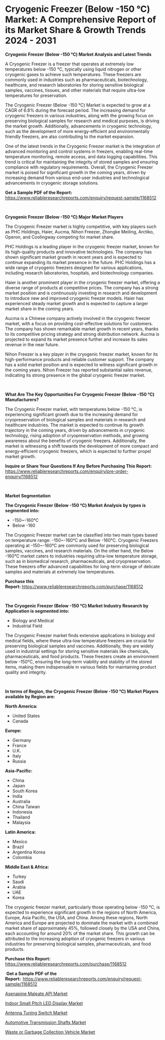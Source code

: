 <p><h1>Cryogenic Freezer (Below -150 ℃) Market: A Comprehensive Report of its Market Share & Growth Trends 2024 - 2031</h1></p><p><strong>Cryogenic Freezer (Below -150 ℃) Market Analysis and Latest Trends</strong></p>
<p><p>A Cryogenic Freezer is a freezer that operates at extremely low temperatures below -150 ℃, typically using liquid nitrogen or other cryogenic gases to achieve such temperatures. These freezers are commonly used in industries such as pharmaceuticals, biotechnology, healthcare, and research laboratories for storing sensitive biological samples, vaccines, tissues, and other materials that require ultra-low temperatures for preservation.</p><p>The Cryogenic Freezer (Below -150 ℃) Market is expected to grow at a CAGR of 6.8% during the forecast period. The increasing demand for cryogenic freezers in various industries, along with the growing focus on preserving biological samples for research and medical purposes, is driving the market growth. Additionally, advancements in cryogenic technology, such as the development of more energy-efficient and environmentally friendly freezers, are also contributing to the market expansion.</p><p>One of the latest trends in the Cryogenic Freezer market is the integration of advanced monitoring and control systems in freezers, enabling real-time temperature monitoring, remote access, and data logging capabilities. This trend is critical for maintaining the integrity of stored samples and ensuring compliance with regulatory requirements. Overall, the Cryogenic Freezer market is poised for significant growth in the coming years, driven by increasing demand from various end-user industries and technological advancements in cryogenic storage solutions.</p></p>
<p><strong>Get a Sample PDF of the Report:&nbsp;</strong> <a href="https://www.reliableresearchreports.com/enquiry/request-sample/1168512">https://www.reliableresearchreports.com/enquiry/request-sample/1168512</a></p>
<p>&nbsp;</p>
<p><strong>Cryogenic Freezer (Below -150 ℃) Major Market Players</strong></p>
<p><p>The Cryogenic Freezer market is highly competitive, with key players such as PHC Holdings, Haier, Aucma, Nihon Freezer, Zhongke Meiling, Arctiko, Operon, and Coolingway competing for market share.</p><p>PHC Holdings is a leading player in the cryogenic freezer market, known for its high-quality products and innovative technologies. The company has shown significant market growth in recent years and is expected to continue expanding its market presence in the future. PHC Holdings has a wide range of cryogenic freezers designed for various applications, including research laboratories, hospitals, and biotechnology companies.</p><p>Haier is another prominent player in the cryogenic freezer market, offering a diverse range of products at competitive prices. The company has a strong market position and is continuously investing in research and development to introduce new and improved cryogenic freezer models. Haier has experienced steady market growth and is expected to capture a larger market share in the coming years.</p><p>Aucma is a Chinese company actively involved in the cryogenic freezer market, with a focus on providing cost-effective solutions for customers. The company has shown remarkable market growth in recent years, thanks to its competitive pricing strategy and strong distribution network. Aucma is projected to expand its market presence further and increase its sales revenue in the near future.</p><p>Nihon Freezer is a key player in the cryogenic freezer market, known for its high-performance products and reliable customer support. The company has a solid market position and is expected to witness significant growth in the coming years. Nihon Freezer has reported substantial sales revenue, indicating its strong presence in the global cryogenic freezer market.</p></p>
<p>&nbsp;</p>
<p><strong>What Are The Key Opportunities For Cryogenic Freezer (Below -150 ℃) Manufacturers?</strong></p>
<p><p>The Cryogenic Freezer market, with temperatures below -150 ℃, is experiencing significant growth due to the increasing demand for cryopreservation of biological samples and materials in research and healthcare industries. The market is expected to continue its growth trajectory in the coming years, driven by advancements in cryogenic technology, rising adoption of cryopreservation methods, and growing awareness about the benefits of cryogenic freezers. Additionally, the market is witnessing a shift towards the development of more compact and energy-efficient cryogenic freezers, which is expected to further propel market growth.</p></p>
<p><strong>Inquire or Share Your Questions If Any Before Purchasing This Report:</strong> <a href="https://www.reliableresearchreports.com/enquiry/pre-order-enquiry/1168512">https://www.reliableresearchreports.com/enquiry/pre-order-enquiry/1168512</a></p>
<p>&nbsp;</p>
<p><strong>Market Segmentation</strong></p>
<p><strong>The Cryogenic Freezer (Below -150 ℃) Market Analysis by types is segmented into:</strong></p>
<p><ul><li>-150~-160℃</li><li>Below -160</li></ul></p>
<p><p>The Cryogenic Freezer market can be classified into two main types based on temperature range: -150~-160℃ and Below -160℃. Cryogenic Freezers operating at -150~-160℃ are commonly used for preserving biological samples, vaccines, and research materials. On the other hand, the Below -160℃ market caters to industries requiring ultra-low temperature storage, such as in biomedical research, pharmaceuticals, and cryopreservation. These freezers offer advanced capabilities for long-term storage of delicate samples and materials at extremely low temperatures.</p></p>
<p><strong>Purchase this Report:&nbsp;</strong><a href="https://www.reliableresearchreports.com/purchase/1168512">https://www.reliableresearchreports.com/purchase/1168512</a></p>
<p>&nbsp;</p>
<p><strong>The Cryogenic Freezer (Below -150 ℃) Market Industry Research by Application is segmented into:</strong></p>
<p><ul><li>Biology and Medical</li><li>Industrial Field</li></ul></p>
<p><p>The Cryogenic Freezer market finds extensive applications in biology and medical fields, where these ultra-low temperature freezers are crucial for preserving biological samples and vaccines. Additionally, they are widely used in industrial settings for storing sensitive materials like chemicals, pharmaceuticals, and food products. These freezers create an environment below -150℃, ensuring the long-term viability and stability of the stored items, making them indispensable in various fields for maintaining product quality and integrity.</p></p>
<p>&nbsp;</p>
<p><strong>In terms of Region, the Cryogenic Freezer (Below -150 ℃) Market Players available by Region are:</strong></p>
<p>
    <p> <strong> North America: </strong>
        <ul>
            <li>United States</li>
            <li>Canada</li>
        </ul>
        </p> 
    <p> <strong> Europe: </strong>
        <ul>
            <li>Germany</li>
            <li>France</li>
            <li>U.K.</li>
            <li>Italy</li>
            <li>Russia</li>
        </ul>
        </p> 
    <p> <strong> Asia-Pacific: </strong>
        <ul>
            <li>China</li>
            <li>Japan</li>
            <li>South Korea</li>
            <li>India</li>
            <li>Australia</li>
            <li>China Taiwan</li>
            <li>Indonesia</li>
            <li>Thailand</li>
            <li>Malaysia</li>
        </ul>
        </p> 
    <p> <strong> Latin America: </strong>
        <ul>
            <li>Mexico</li>
            <li>Brazil</li>
            <li>Argentina Korea</li>
            <li>Colombia</li>
        </ul>
        </p> 
    <p> <strong> Middle East & Africa: </strong>
        <ul>
            <li>Turkey</li>
            <li>Saudi</li>
            <li>Arabia</li>
            <li>UAE</li>
            <li>Korea</li>
        </ul>
    </p>
    </p>
<p><p>The cryogenic freezer market, particularly those operating below -150 ℃, is expected to experience significant growth in the regions of North America, Europe, Asia Pacific, the USA, and China. Among these regions, North America and Europe are projected to dominate the market with a combined market share of approximately 45%, followed closely by the USA and China, each accounting for around 20% of the market share. This growth can be attributed to the increasing adoption of cryogenic freezers in various industries for preserving biological samples, pharmaceuticals, and food products.</p></p>
<p><strong>Purchase this Report: </strong><a href="https://www.reliableresearchreports.com/purchase/1168512">https://www.reliableresearchreports.com/purchase/1168512</a></p>
<p>&nbsp;<strong>Get a Sample PDF of the Report:&nbsp;&nbsp;</strong><a href="https://www.reliableresearchreports.com/enquiry/request-sample/1168512">https://www.reliableresearchreports.com/enquiry/request-sample/1168512</a></p>
<p><strong></strong></p>
<p><p><a href="https://picayune-night-cbd.notion.site/Asenapine-Maleate-API-Market-Offers-Provide-Insightful-Data-for-the-Time-Period-from-2024-to-2031-an-c3edfdc0ec0e46daafa21c94cecf88af">Asenapine Maleate API Market</a></p><p><a href="https://view.publitas.com/reportprime-1/indoor-small-pitch-led-display-market-offers-provide-insightful-data-for-the-time-period-from-2024-to-2031-and-also-provide-analysis-based-on-application-type-and-region/">Indoor Small Pitch LED Display Market</a></p><p><a href="https://artistic-helicopter-ca9.notion.site/Antenna-Tuning-Switch-Market-Size-Growing-and-Forecasted-for-period-from-2024-2031-and-provides-co-9db1e357b0374b95b920d1108f7503d4">Antenna Tuning Switch Market</a></p><p><a href="https://view.publitas.com/reportprime-1/automotive-transmission-shafts-market-size-and-examines-its-market-scope-with-a-primary-focus-on-growth-opportunities-and-forecasted-trends-spanning-from-2024-to-2031/">Automotive Transmission Shafts Market</a></p><p><a href="https://valiant-lunge-8fe.notion.site/Waste-or-Garbage-Collection-Vehicle-Market-Provides-Detailed-Segmentation-of-this-Market-based-on-Ty-7dbc557cad5c4456ba325f9d8290f5b5">Waste or Garbage Collection Vehicle Market</a></p></p>